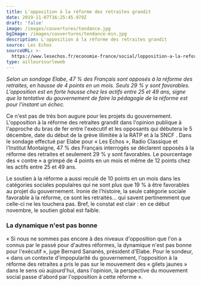 ```yaml
---
title: L'opposition à la réforme des retraites grandit
date: 2019-11-07T16:25:45.979Z
draft: 'false'
image: /images/couvertures/tendance.jpg
bgImage: /images/couvertures/tendance-min.jpg
description: L'opposition à la réforme des retraites grandit
source: Les Echos
sourceURL: >-
  https://www.lesechos.fr/economie-france/social/lopposition-a-la-reforme-des-retraites-grandit-dans-lopinion-1146321
type: ailleurssurleweb
---
```

_Selon un sondage Elabe, 47 % des Français sont opposés à la réforme des retraites, en hausse de 4 points en un mois. Seuls 29 % y sont favorables. L'opposition est en forte hausse chez les actifs entre 25 et 49 ans, signe que la tentative du gouvernement de faire la pédagogie de la réforme est pour l'instant un échec._

Ce n'est pas de très bon augure pour les projets du gouvernement. L'opposition à  la réforme des retraites grandit dans l'opinion publique à l'approche du bras de fer entre l'exécutif et les opposants qui débutera  le 5 décembre, date du début de la grève illimitée à la RATP et à la SNCF . Dans le sondage effectué par Elabe pour « Les Echos », Radio Classique et l'Institut Montaigne, 47 % des Français interrogés se déclarent opposés à la réforme des retraites et seulement 29 % y sont favorables. Le pourcentage des « contre » a grimpé de 4 points en un mois et même de 12 points chez les actifs entre 25 et 49 ans.

Le soutien à la réforme a aussi reculé de 10 points en un mois dans les catégories sociales populaires qui ne sont plus que 19 % à être favorables au projet du gouvernement. Ironie de l'histoire, la seule catégorie sociale favorable à la réforme, ce sont les retraités… qui savent pertinemment que celle-ci ne les touchera pas. Bref, le constat est clair : en ce début novembre, le soutien global est faible.

### La dynamique n'est pas bonne

« Si nous ne sommes pas encore à des niveaux d'opposition que l'on a connus par le passé pour d'autres réformes, la dynamique n'est pas bonne pour l'exécutif », juge Bernard Sananès, président d'Elabe. Pour le sondeur, « dans un contexte d'impopularité du gouvernement, l'opposition à la réforme des retraites a pris le pas sur le mouvement des « gilets jaunes » dans le sens où aujourd'hui, dans l'opinion, la perspective du mouvement social passe d'abord par l'opposition à cette réforme ».
